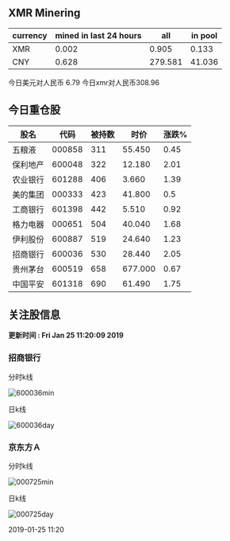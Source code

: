 ## XMR Minering

|currency|mined in last 24 hours|all|in pool|
|---|---|---|---|
|XMR|0.002|0.905|0.133|
|CNY|0.628|279.581|41.036|

今日美元对人民币 6.79	今日xmr对人民币308.96


## 今日重仓股 

|股名|代码|被持数|时价|涨跌%|
|---|---|---|---|---|
|五粮液|000858|311|55.450|0.45|
|保利地产|600048|322|12.180|2.01|
|农业银行|601288|406|3.660|1.39|
|美的集团|000333|423|41.800|0.5|
|工商银行|601398|442|5.510|0.92|
|格力电器|000651|504|40.040|1.68|
|伊利股份|600887|519|24.640|1.23|
|招商银行|600036|530|28.440|2.05|
|贵州茅台|600519|658|677.000|0.67|
|中国平安|601318|690|61.490|1.75|

## 关注股信息
**更新时间 : Fri Jan 25 11:20:09 2019**
### 招商银行 
分时k线

![600036min](http://image.sinajs.cn/newchart/min/n/sh600036.gif)

日k线

![600036day](http://image.sinajs.cn/newchart/daily/n/sh600036.gif)

### 京东方Ａ 
分时k线

![000725min](http://image.sinajs.cn/newchart/min/n/sz000725.gif)

日k线

![000725day](http://image.sinajs.cn/newchart/daily/n/sz000725.gif)

2019-01-25 11:20
